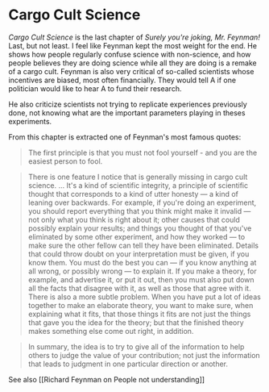 # Cargo Cult Science

_Cargo Cult Science_ is the last chapter of _Surely you're joking, Mr. Feynman!_
Last, but not least. I feel like Feynman kept the most weight for the end.
He shows how people regularly confuse science with non-science, and how people believes they are doing science while all they are doing is a remake of a cargo cult.
Feynman is also very critical of so-called scientists whose incentives are biased, most often financially. They would tell A if one politician would like to hear A to fund their research.

He also criticize scientists not trying to replicate experiences previously done, not knowing what are the important parameters playing in theses experiments.

From this chapter is extracted one of Feynman's most famous quotes:
> The first principle is that you must not fool yourself - and you are the easiest person to fool.




> There is one feature I notice that is generally missing in cargo cult science. … It's a kind of scientific integrity, a principle of scientific thought that corresponds to a kind of utter honesty — a kind of leaning over backwards. For example, if you're doing an experiment, you should report everything that you think might make it invalid — not only what you think is right about it; other causes that could possibly explain your results; and things you thought of that you've eliminated by some other experiment, and how they worked — to make sure the other fellow can tell they have been eliminated. Details that could throw doubt on your interpretation must be given, if you know them. You must do the best you can — if you know anything at all wrong, or possibly wrong — to explain it. If you make a theory, for example, and advertise it, or put it out, then you must also put down all the facts that disagree with it, as well as those that agree with it. There is also a more subtle problem. When you have put a lot of ideas together to make an elaborate theory, you want to make sure, when explaining what it fits, that those things it fits are not just the things that gave you the idea for the theory; but that the finished theory makes something else come out right, in addition.

> In summary, the idea is to try to give all of the information to help others to judge the value of your contribution; not just the information that leads to judgment in one particular direction or another.


See also [[Richard Feynman on People not understanding]]

